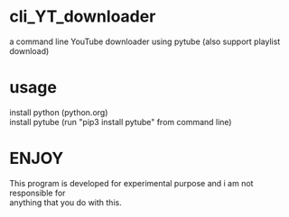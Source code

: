# cli_YT_downloader
a command line YouTube downloader using pytube (also support playlist download)

# usage
install python (python.org) <br>
install pytube (run "pip3 install pytube" from command line)<br>

# ENJOY
This program is developed for experimental purpose and i am not responsible for <br>
anything that you do with this.
